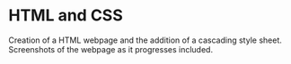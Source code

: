 
# HTML and CSS

Creation of a HTML webpage and the addition of a cascading style sheet. Screenshots of the webpage as it progresses included.
